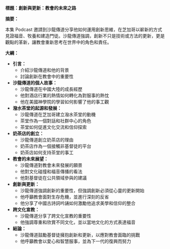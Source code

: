 **標題：創新與更新：教會的未來之路**

**摘要：**

本集 Podcast 邀請到沙龍傳道分享他如何運用創新思維，在芝加哥以嶄新的方式見證福音、牧養和建造門徒。沙龍傳道強調，創新不只是技術或方法的更新，更是觀點的革新，讓教會重新思考在世界中的角色和責任。

**大綱：**

* **引言：**
    * 介紹沙龍傳道和他的背景
    * 討論創新在教會中的重要性
* **沙龍傳道的個人故事：**
    * 沙龍傳道在中國大陸的成長經歷
    * 他對酒店行業的熱情如何轉化為對服事的熱忱
    * 他在美國神學院的學習如何影響了他的事工觀
* **潑水茶堂的起源和發展：**
    * 沙龍傳道在芝加哥建立潑水茶堂的動機
    * 茶堂作為一個對話和社群中心的角色
    * 茶堂如何促進文化交流和信仰探索
* **奶茶店的創立：**
    * 沙龍傳道創立奶茶店的理由
    * 奶茶店作為一個接觸非基督徒的平台
    * 奶茶店如何支持茶堂的事工
* **教會的未來展望：**
    * 沙龍傳道對教會未來發展的願景
    * 他對文化碰撞和福音傳播的看法
    * 他對基督徒在公共領域參與的建議
* **創新與更新：**
    * 沙龍傳道強調創新的重要性，但強調創新必須從心靈的更新開始
    * 他呼籲教會面對生存危機，並進行深刻的反省
    * 他分享了中國古詩詞吟誦如何激勵他追求美學和信仰的整合
* **跨文化宣教：**
    * 沙龍傳道分享了跨文化宣教的重要性
    * 他強調尊重和欣賞不同文化，並以當地文化的方式表達福音
* **結論：**
    * 沙龍傳道鼓勵基督徒擁抱創新和更新，以應對教會面臨的挑戰
    * 他呼籲教會以愛心和智慧服事，並為下一代的復興而努力